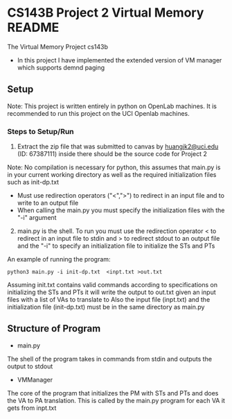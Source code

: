 # CS143B Project 2 Virtual Memory README
The Virtual Memory Project cs143b

- In this project I have implemented the extended version of VM manager which supports demnd paging

## Setup
Note: This project is written entirely in python on OpenLab machines. It is recommended to run this project on the UCI Openlab machines.

### Steps to Setup/Run
1. Extract the zip file that was submitted to canvas by huangjk2@uci.edu (ID: 67387111) inside there should be the source code for Project 2

Note: No compilation is necessary for python, this assumes that main.py is in your current working directory
as well as the required initialization files such as init-dp.txt
- Must use redirection operators ("<",">") to redirect in an input file and to write to an output file
- When calling the main.py you must specify the initialization files with the "-i" argument
2. main.py is the shell. To run you must use the redirection operator < to redirect in an input file to stdin and > to redirect stdout to an output file and the "-i" to specify an initialization file to initialize the STs and PTs

An example of running the program:
```
python3 main.py -i init-dp.txt  <inpt.txt >out.txt
```

Assuming init.txt contains valid commands according to specifications on initializing the STs and PTs it will write the output to out.txt given an input files with a list of VAs to translate to
Also the input file (inpt.txt) and the initialization file (init-dp.txt) must be in the same directory as main.py

## Structure of Program

- main.py

The shell of the program takes in commands from stdin and outputs the output to stdout

- VMManager

The core of the program that initializes the PM with STs and PTs and does the VA to PA translation. This
is called by the main.py program for each VA it gets from inpt.txt
